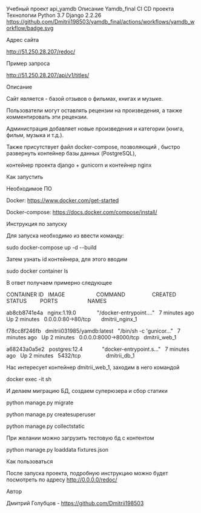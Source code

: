 ﻿Учебный проект api_yamdb
Описание Yamdb_final CI CD проекта Технологии Python 3.7 Django 2.2.26
https://github.com/Dmitrii198503/yamdb_final/actions/workflows/yamdb_workflow/badge.svg

Адрес сайта

http://51.250.28.207/redoc/

Пример запроса

http://51.250.28.207/api/v1/titles/

Описание

Сайт является - базой отзывов о фильмах, книгах и музыке. 

Пользователи могут оставлять рецензии на произведения, а также комментировать эти рецензии. 

Администрация добавляет новые произведения и категории (книга, фильм, музыка и т.д.).

Также присутствует файл docker-compose, позволяющий , быстро развернуть контейнер базы данных (PostgreSQL), 

контейнер проекта django + gunicorn и контейнер nginx

Как запустить

Необходимое ПО

Docker: https://www.docker.com/get-started

Docker-compose: https://docs.docker.com/compose/install/

Инструкция по запуску

Для запуска необходимо из ввести команду:

sudo docker-compose up -d --build

Затем узнать id контейнера, для этого вводим

sudo docker container ls

В ответ получаем примерно следующее

CONTAINER ID   IMAGE                     COMMAND                  CREATED         STATUS         PORTS                    NAMES

ab8cb8741e4a   nginx:1.19.0              "/docker-entrypoint.…"   7 minutes ago   Up 2 minutes   0.0.0.0:80->80/tcp       dmitrii\_nginx\_1

f78cc8f246fb   dmitrii031985/yamdb:latest   "/bin/sh -c 'gunicor…"   7 minutes ago   Up 2 minutes   0.0.0.0:8000->8000/tcp   dmitrii\_web\_1

a68243a0a5e2   postgres:12.4             "docker-entrypoint.s…"   7 minutes ago   Up 2 minutes   5432/tcp                 dmitrii\_db\_1

Нас интересует контейнер dmitrii\_web\_1, заходим в него командой

docker exec -it <CONTAINER ID> sh

И делаем миграцию БД, создаем суперюзера и сбор статики

python manage.py migrate

python manage.py createsuperuser

python manage.py collectstatic

При желании можно загрузить тестовую бд с контентом

python manage.py loaddata fixtures.json

Как пользоваться

После запуска проекта, подробную инструкцию можно будет посмотреть по адресу http://0.0.0.0/redoc/

Автор

Дмитрий Голубцов - https://github.com/Dmitrii198503
